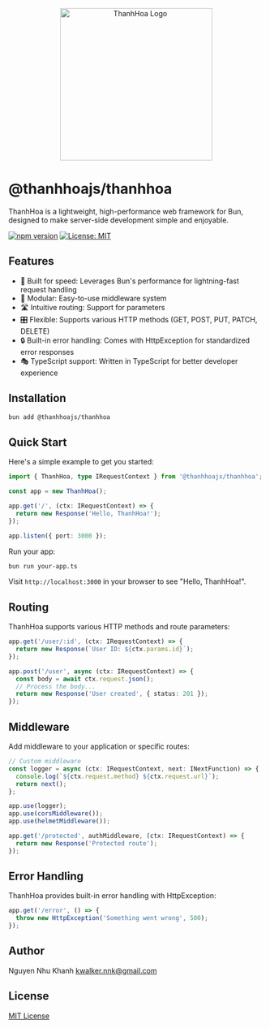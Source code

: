 <p align="center">
  <img src="https://drive.google.com/uc?export=view&id=1_M5tYoaKfXpqsOAPQl3WVWs9u5NWrG76" alt="ThanhHoa Logo" width="300"/>
</p>

# @thanhhoajs/thanhhoa

ThanhHoa is a lightweight, high-performance web framework for Bun, designed to make server-side development simple and enjoyable.

[![npm version](https://badge.fury.io/js/@thanhhoajs%2Fthanhhoa.svg)](https://badge.fury.io/js/@thanhhoajs%2Fthanhhoa)
[![License: MIT](https://img.shields.io/badge/License-MIT-yellow.svg)](https://opensource.org/licenses/MIT)

## Features

- 🚀 Built for speed: Leverages Bun's performance for lightning-fast request handling
- 🧩 Modular: Easy-to-use middleware system
- 🛣️ Intuitive routing: Support for parameters
- 🎛️ Flexible: Supports various HTTP methods (GET, POST, PUT, PATCH, DELETE)
- 🔒 Built-in error handling: Comes with HttpException for standardized error responses
- 🎭 TypeScript support: Written in TypeScript for better developer experience

## Installation

```bash
bun add @thanhhoajs/thanhhoa
```

## Quick Start

Here's a simple example to get you started:

```typescript
import { ThanhHoa, type IRequestContext } from '@thanhhoajs/thanhhoa';

const app = new ThanhHoa();

app.get('/', (ctx: IRequestContext) => {
  return new Response('Hello, ThanhHoa!');
});

app.listen({ port: 3000 });
```

Run your app:

```bash
bun run your-app.ts
```

Visit `http://localhost:3000` in your browser to see "Hello, ThanhHoa!".

## Routing

ThanhHoa supports various HTTP methods and route parameters:

```typescript
app.get('/user/:id', (ctx: IRequestContext) => {
  return new Response(`User ID: ${ctx.params.id}`);
});

app.post('/user', async (ctx: IRequestContext) => {
  const body = await ctx.request.json();
  // Process the body...
  return new Response('User created', { status: 201 });
});
```

## Middleware

Add middleware to your application or specific routes:

```typescript
// Custom middleware
const logger = async (ctx: IRequestContext, next: INextFunction) => {
  console.log(`${ctx.request.method} ${ctx.request.url}`);
  return next();
};

app.use(logger);
app.use(corsMiddleware());
app.use(helmetMiddleware());

app.get('/protected', authMiddleware, (ctx: IRequestContext) => {
  return new Response('Protected route');
});
```

## Error Handling

ThanhHoa provides built-in error handling with HttpException:

```typescript
app.get('/error', () => {
  throw new HttpException('Something went wrong', 500);
});
```

## Author

Nguyen Nhu Khanh <kwalker.nnk@gmail.com>

## License

[MIT License](https://github.com/thanhhoajs/thanhhoa?tab=MIT-1-ov-file)
